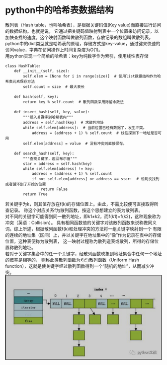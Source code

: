# python中的哈希表数据结构
散列表（Hash table，也叫哈希表），是根据关键码值(Key value)而直接进行访问的数据结构。也就是说，
它通过把关键码值映射到表中一个位置来访问记录，以加快查找的速度。这个映射函数叫做散列函数，存放记录的数组叫做散列表。<br>
python中的dict类型就是哈希表的原理，存储方式是key-value，通过键来快速的访问value，字典在访问操作上时间复杂度为O(1)。<br>
用python实现一个简单的哈希表：key为纯数字作为索引，使用线性表存储 <br>
```
class HashTable:
    def __init__(self, size):
        self.elem = [None for i in range(size)]  # 使用list数据结构作为哈希表元素保存方法
        self.count = size  # 最大表长

    def hash(self, key):
        return key % self.count  # 散列函数采用除留余数法

    def insert_hash(self, key, value):
        """插入关键字到哈希表内"""
        address = self.hash(key)  # 求散列地址
        while self.elem[address]:  # 当前位置已经有数据了，发生冲突。
            address = (address + 1) % self.count  # 线性探测下一地址是否可用
        self.elem[address] = value  # 没有冲突则直接保存。

    def search_hash(self, key):
        """查找关键字，返回布尔值"""
        star = address = self.hash(key)
        while self.elem[address] != key:
            address = (address + 1) % self.count
            if not self.elem[address] or address == star:  # 说明没找到或者循环到了开始的位置
                return False
        return True
```
若关键字为k，则其值存放在f(k)的存储位置上。由此，不需比较便可直接取得所查记录。
称这个对应关系f为散列函数，按这个思想建立的表为散列表。<br>
对不同的关键字可能得到同一散列地址，即k1≠k2，而f(k1)=f(k2)，这种现象称为冲突（英语：Collision）。
具有相同函数值的关键字对该散列函数来说称做同义词。综上所述，根据散列函数f(k)和处理冲突的方法将一组关键字映射到一个
有限的连续的地址集（区间）上，并以关键字在地址集中的“像”作为记录在表中的存储位置，这种表便称为散列表，
这一映射过程称为散列造表或散列，所得的存储位置称散列地址。<br>
若对于关键字集合中的任一个关键字，经散列函数映象到地址集合中任何一个地址的概率是相等的，
则称此类散列函数为均匀散列函数（Uniform Hash function），这就是使关键字经过散列函数得到一个“随机的地址”，从而减少冲突。<br>
![](png/37.png)